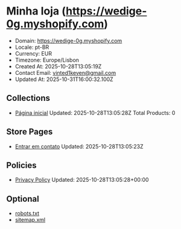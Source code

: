# Minha loja (https://wedige-0g.myshopify.com)

- Domain: https://wedige-0g.myshopify.com
- Locale: pt-BR
- Currency: EUR
- Timezone: Europe/Lisbon
- Created At: 2025-10-28T13:05:19Z
- Contact Email: vinted1keven@gmail.com
- Updated At: 2025-10-31T16:00:32.100Z

## Collections

- [Página inicial](https://wedige-0g.myshopify.com/collections/frontpage)
  Updated: 2025-10-28T13:05:28Z
  Total Products: 0

## Store Pages

- [Entrar em contato](https://wedige-0g.myshopify.com/pages/contact)
  Updated: 2025-10-28T13:05:23Z

## Policies

- [Privacy Policy](https://wedige-0g.myshopify.com/policies/privacy-policy)
  Updated: 2025-10-28T13:05:28+00:00

## Optional

- [robots.txt](https://wedige-0g.myshopify.com/robots.txt)
- [sitemap.xml](https://wedige-0g.myshopify.com/sitemap.xml)
